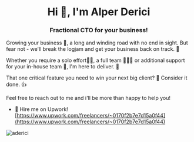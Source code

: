 <h1 align="center">Hi 👋, I'm Alper Derici</h1>
<h3 align="center">Fractional CTO for your business!</h3>


Growing your business 🌱, a long and winding road with no end in sight. But fear not - we'll break the logjam and get your business back on track. 🚀   

Whether you require a solo effort👨‍💻, a full team 🧑‍🤝‍🧑 or additional support for your in-house team 🤝, I'm here to deliver. 💪  

That one critical feature you need to win your next big client? 💼 Consider it done. 👍  

Feel free to reach out to me and i'll be more than happy to help you!

- 📄 Hire me on Upwork! [https://www.upwork.com/freelancers/~0170f2b7e7d15a0f44](https://www.upwork.com/freelancers/~0170f2b7e7d15a0f44)


<p><img align="center" src="https://github-readme-streak-stats.herokuapp.com/?user=aderici&" alt="aderici" /></p>
